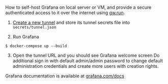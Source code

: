 How to self-host Grafana on local server or VM, 
and provide a secure authenticated access to it over the internet using [gw.run](https://gw.run). 

1. [Create a new tunnel](https://gw.run/admin) and store its tunnel secrets file into `secrets/tunnel.json`

2. Run Grafana
```
$ docker-compose up --build
```

3. Open the tunnel URL and you should see Grafana welcome screen
Do additional sign in with default admin/admin password to change default administration credentials
and create more users with creation rights. 

Grafana documentation is available at [grafana.com/docs](https://grafana.com/docs/)
